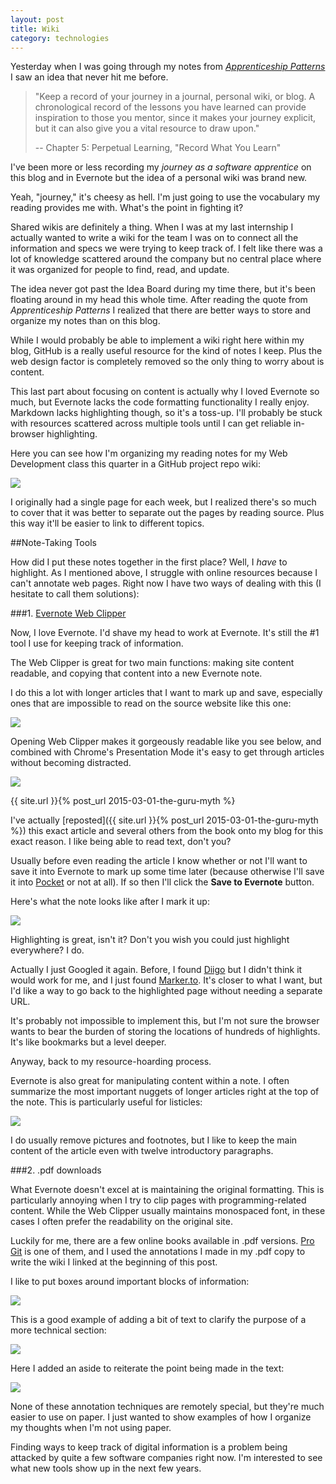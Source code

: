 ```yaml
---
layout: post
title: Wiki
category: technologies
---
```


Yesterday when I was going through my notes from [<i class="fa fa-book"></i> *Apprenticeship Patterns*](http://chimera.labs.oreilly.com/books/1234000001813/index.html) I saw an idea that never hit me before.

>"Keep a record of your journey in a journal, personal wiki, or blog. A chronological record of the lessons you have learned can provide inspiration to those you mentor, since it makes your journey explicit, but it can also give you a vital resource to draw upon."
>
>-- Chapter 5: Perpetual Learning, "Record What You Learn"

I've been more or less recording my *journey as a software apprentice* on this blog and in Evernote but the idea of a personal wiki was brand new.

<aside name="journey" style="top: 350px;"><p>Yeah, "journey," it's cheesy as hell. I'm just going to use the vocabulary my reading provides me with. What's the point in fighting it?</p></aside>

Shared wikis are definitely a thing. When I was at my last internship I actually wanted to write a wiki for the team I was on to connect all the information and specs we were trying to keep track of. I felt like there was a lot of knowledge scattered around the company but no central place where it was organized for people to find, read, and update.

The idea never got past the Idea Board during my time there, but it's been floating around in my head this whole time. After reading the quote from *Apprenticeship Patterns* I realized that there are better ways to store and organize my notes than on this blog.

While I would probably be able to implement a wiki right here within my blog, GitHub is a really useful resource for the kind of notes I keep. Plus the web design factor is completely removed so the only thing to worry about is content.

This last part about focusing on content is actually why I loved Evernote so much, but Evernote lacks the code formatting functionality I really enjoy. Markdown lacks highlighting though, so it's a toss-up. I'll probably be stuck with resources scattered across multiple tools until I can get reliable in-browser highlighting.

Here you can see how I'm organizing my reading notes for my Web Development class this quarter in a GitHub project repo wiki:

<a href="https://github.com/shelbyspees/cs290_notes/wiki/Simple-Git-Examples"><img class="wide" src="{{ site.url }}/assets/files/notes-wiki.png"/></a>

I originally had a single page for each week, but I realized there's so much to cover that it was better to separate out the pages by reading source. Plus this way it'll be easier to link to different topics.

##Note-Taking Tools

How did I put these notes together in the first place? Well, I *have* to highlight. As I mentioned above, I struggle with online resources because I can't annotate web pages. Right now I have two ways of dealing with this (I hesitate to call them solutions):

###1\. [Evernote Web Clipper](https://evernote.com/webclipper/)

Now, I love Evernote. I'd shave my head to work at Evernote. It's still the #1 tool I use for keeping track of information.

The Web Clipper is great for two main functions: making site content readable, and copying that content into a new Evernote note.

I do this a lot with longer articles that I want to mark up and save, especially ones that are impossible to read on the source website like this one:

<img class="wide" src="{{ site.url }}/assets/files/guru-unreadable.png"/>

Opening Web Clipper makes it gorgeously readable like you see below, and combined with Chrome's Presentation Mode it's easy to get through articles without becoming distracted.

<img class="wide" src="{{ site.url }}/assets/files/guru-readable.png"/>

{{ site.url }}{% post_url 2015-03-01-the-guru-myth %}

I've actually [reposted]({{ site.url }}{% post_url 2015-03-01-the-guru-myth %}) this exact article and several others from the book onto my blog for this exact reason. I like being able to read text, don't you?

Usually before even reading the article I know whether or not I'll want to save it into Evernote to mark up some time later (because otherwise I'll save it into [Pocket](https://getpocket.com/add/?ep=1) or not at all). If so then I'll click the **Save to Evernote** button.

Here's what the note looks like after I mark it up:

<img class="wide" src="{{ site.url }}/assets/files/guru-note.png"/>

Highlighting is great, isn't it? Don't you wish you could just highlight everywhere? I do. 

Actually I just Googled it again. Before, I found [Diigo](https://www.diigo.com/) but I didn't think it would work for me, and I just found [Marker.to](http://marker.to/). It's closer to what I want, but I'd like a way to go back to the highlighted page without needing a separate URL.

It's probably not impossible to implement this, but I'm not sure the browser wants to bear the burden of storing the locations of hundreds of highlights. It's like bookmarks but a level deeper.

Anyway, back to my resource-hoarding process.

Evernote is also great for manipulating content within a note. I often summarize the most important nuggets of longer articles right at the top of the note. This is particularly useful for listicles:

<img class="wide" src="{{ site.url }}/assets/files/list-note.png"/>

I do usually remove pictures and footnotes, but I like to keep the main content of the article even with twelve introductory paragraphs.

###2\. .pdf downloads

What Evernote doesn't excel at is maintaining the original formatting. This is particularly annoying when I try to clip pages with programming-related content. While the Web Clipper usually maintains monospaced font, in these cases I often prefer the readability on the original site.

Luckily for me, there are a few online books available in .pdf versions. [Pro Git](http://git-scm.com/book/en/v2) is one of them, and I used the annotations I made in my .pdf copy to write the wiki I linked at the beginning of this post.

I like to put boxes around important blocks of information:

<img class="wide" src="{{ site.url }}/assets/files/progit1.png"/>

This is a good example of adding a bit of text to clarify the purpose of a more technical section:

<img class="wide" src="{{ site.url }}/assets/files/progit2.png"/>

Here I added an aside to reiterate the point being made in the text:

<img class="wide" src="{{ site.url }}/assets/files/progit3.png"/>

None of these annotation techniques are remotely special, but they're much easier to use on paper. I just wanted to show examples of how I organize my thoughts when I'm not using paper.

Finding ways to keep track of digital information is a problem being attacked by quite a few software companies right now. I'm interested to see what new tools show up in the next few years.